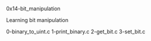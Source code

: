0x14-bit_manipulation

Learning bit manipulation

0-binary_to_uint.c
1-print_binary.c
2-get_bit.c
3-set_bit.c
